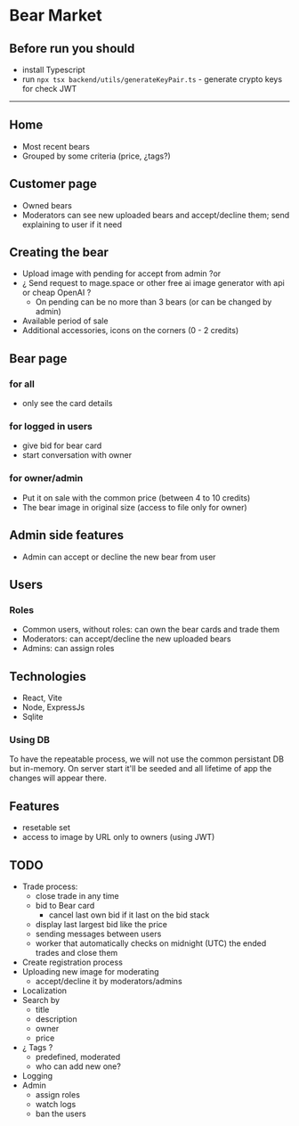 # Bear Market

## Before run you should
- install Typescript
- run `npx tsx backend/utils/generateKeyPair.ts` - generate crypto keys for check JWT

------

## Home
- Most recent bears
- Grouped by some criteria (price, ¿tags?)
## Customer page
- Owned bears
- Moderators can see new uploaded bears and accept/decline them; send explaining to user if it need
## Creating the bear
- Upload image with pending for accept from admin ?or
- ¿ Send request to mage.space or other free ai image generator with api or cheap OpenAI ?
  - On pending can be no more than 3 bears (or can be changed by admin)
- Available period of sale
- Additional accessories, icons on the corners (0 - 2 credits)
## Bear page
### for all
- only see the card details
### for logged in users
- give bid for bear card
- start conversation with owner
### for owner/admin
- Put it on sale with the common price (between 4 to 10 credits)
- The bear image in original size (access to file only for owner)
## Admin side features
- Admin can accept or decline the new bear from user

## Users
### Roles
- Common users, without roles: can own the bear cards and trade them
- Moderators: can accept/decline the new uploaded bears
- Admins: can assign roles

## Technologies
- React, Vite
- Node, ExpressJs
- Sqlite
### Using DB
To have the repeatable process, we will not use the common persistant DB but in-memory.
On server start it'll be seeded and all lifetime of app the changes will appear there.

## Features
- resetable set
- access to image by URL only to owners (using JWT)

## TODO
- Trade process:
  - close trade in any time
  - bid to Bear card
    - cancel last own bid if it last on the bid stack
  - display last largest bid like the price
  - sending messages between users
  - worker that automatically checks on midnight (UTC) the ended trades and close them
- Create registration process
- Uploading new image for moderating
  - accept/decline it by moderators/admins
- Localization
- Search by
  - title
  - description
  - owner
  - price
- ¿ Tags ?
  - predefined, moderated
  - who can add new one?
- Logging
- Admin
  - assign roles
  - watch logs
  - ban the users
